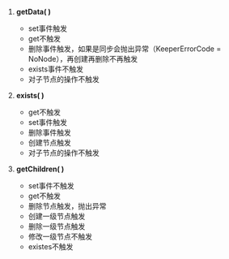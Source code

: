 1. **getData( )**
   * set事件触发
   * get不触发
   * 删除事件触发，如果是同步会抛出异常（KeeperErrorCode = NoNode），再创建再删除不再触发
   * exists事件不触发
   * 对子节点的操作不触发
2. **exists( )**
   * get不触发
   * set事件触发
   * 删除事件触发
   * 创建节点触发
   * 对子节点的操作不触发

3. **getChildren( )**
   * set事件不触发
   * get不触发
   * 删除节点触发，抛出异常
   * 创建一级节点触发
   * 删除一级节点触发
   * 修改一级节点不触发
   * existes不触发